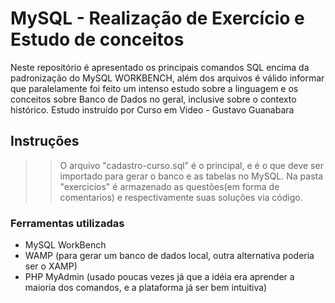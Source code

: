 # MySQL - Realização de Exercício e Estudo de conceitos
 Neste repositório é apresentado os principais comandos SQL encima da padronização do MySQL WORKBENCH,
 além dos arquivos é válido informar que paralelamente foi feito um intenso estudo sobre a linguagem
 e os conceitos sobre Banco de Dados no geral, inclusive sobre o contexto histórico. Estudo instruído por Curso em Video - Gustavo Guanabara
 
 ## Instruções
 >> O arquivo "cadastro-curso.sql" é o principal, e é o que deve ser importado para gerar o banco e as tabelas no MySQL.
 >> Na pasta "exercicios" é armazenado as questões(em forma de comentarios) e respectivamente suas soluções via código.

### Ferramentas utilizadas
- MySQL WorkBench
- WAMP (para gerar um banco de dados local, outra alternativa poderia ser o XAMP)
- PHP MyAdmin (usado poucas vezes já que a idéia era aprender a maioria dos comandos, e a plataforma já ser bem intuitiva)

